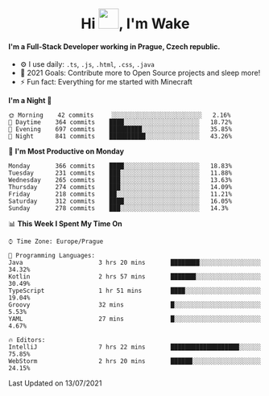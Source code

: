 <h1 align="center">Hi <img src="https://raw.githubusercontent.com/MrWakeCZ/MrWakeCZ/master/Hi.gif" width="40px" />, I'm Wake</h1>

#### I'm a Full-Stack Developer working in Prague, Czech republic.
- ⚙️ I use daily: `.ts`, `.js`, `.html`, `.css`, `.java`
- 🥅 2021 Goals: Contribute more to Open Source projects and sleep more!
- ⚡ Fun fact: Everything for me started with Minecraft

<!--START_SECTION:waka-->
**I'm a Night 🦉** 

```text
🌞 Morning    42 commits     ░░░░░░░░░░░░░░░░░░░░░░░░░   2.16% 
🌆 Daytime    364 commits    ████░░░░░░░░░░░░░░░░░░░░░   18.72% 
🌃 Evening    697 commits    █████████░░░░░░░░░░░░░░░░   35.85% 
🌙 Night      841 commits    ██████████░░░░░░░░░░░░░░░   43.26%

```
📅 **I'm Most Productive on Monday** 

```text
Monday       366 commits    ████░░░░░░░░░░░░░░░░░░░░░   18.83% 
Tuesday      231 commits    ███░░░░░░░░░░░░░░░░░░░░░░   11.88% 
Wednesday    265 commits    ███░░░░░░░░░░░░░░░░░░░░░░   13.63% 
Thursday     274 commits    ███░░░░░░░░░░░░░░░░░░░░░░   14.09% 
Friday       218 commits    ██░░░░░░░░░░░░░░░░░░░░░░░   11.21% 
Saturday     312 commits    ████░░░░░░░░░░░░░░░░░░░░░   16.05% 
Sunday       278 commits    ███░░░░░░░░░░░░░░░░░░░░░░   14.3%

```


📊 **This Week I Spent My Time On** 

```text
⌚︎ Time Zone: Europe/Prague

💬 Programming Languages: 
Java                     3 hrs 20 mins       ████████░░░░░░░░░░░░░░░░░   34.32% 
Kotlin                   2 hrs 57 mins       ███████░░░░░░░░░░░░░░░░░░   30.49% 
TypeScript               1 hr 51 mins        ████░░░░░░░░░░░░░░░░░░░░░   19.04% 
Groovy                   32 mins             █░░░░░░░░░░░░░░░░░░░░░░░░   5.53% 
YAML                     27 mins             █░░░░░░░░░░░░░░░░░░░░░░░░   4.67%

🔥 Editors: 
IntelliJ                 7 hrs 22 mins       ███████████████████░░░░░░   75.85% 
WebStorm                 2 hrs 20 mins       ██████░░░░░░░░░░░░░░░░░░░   24.15%

```


 Last Updated on 13/07/2021
<!--END_SECTION:waka-->
